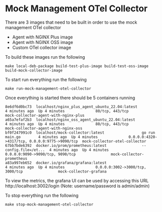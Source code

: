 # Mock Management OTel Collector

There are 3 images that need to be built in order to use the mock management OTel collector
* Agent with NGINX Plus image
* Agent with NGINX OSS image
* Custom OTel collector image

To build these images run the following
```
make local-deb-package build-test-plus-image build-test-oss-image build-mock-collector-image
```

To start run everything run the following
```
make run-mock-management-otel-collector
```

Once everything is started there should be 5 containers running
```
8e6df6d0bc73  localhost/nginx_plus_agent_ubuntu_22.04:latest                        4 minutes ago  Up 4 minutes              80/tcp, 443/tcp                                 mock-collector-agent-with-nginx-plus
a65a7efaf2b3  localhost/nginx_oss_agent_ubuntu_22.04:latest                         4 minutes ago  Up 4 minutes              80/tcp, 443/tcp                                 mock-collector-agent-with-nginx-oss
bf0f247991c0  localhost/mock-collector:latest                 go run main.go        4 minutes ago  Up 4 minutes              0.0.0.0:4320->4317/tcp, 0.0.0.0:9775->9090/tcp  mock-collector-otel-collector
67bb7bde6392  docker.io/prom/prometheus:latest                --config.file=/et...  4 minutes ago  Up 4 minutes              0.0.0.0:9090->9090/tcp, 9090/tcp                mock-collector-prometheus
a83a997eb652  docker.io/grafana/grafana:latest                                      4 minutes ago  Up 4 minutes              0.0.0.0:3002->3000/tcp, 3000/tcp                mock-collector-grafana
```

To view the metrics, the grafana UI can be used by accessing this URL http://localhost:3002/login (Note: username/password is admin/admin)

To stop everything run the following
```
make stop-mock-management-otel-collector
```
